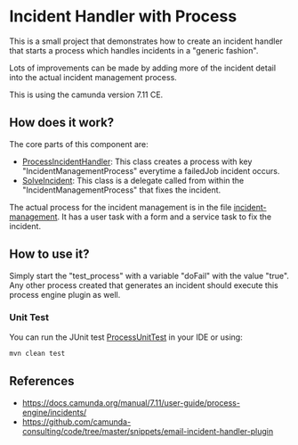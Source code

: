 # Incident Handler with Process

This is a small project that demonstrates how to create an incident handler that starts a process which handles incidents in a "generic fashion".

Lots of improvements can be made by adding more of the incident detail into the actual incident management process.

This is using the camunda version 7.11 CE.

## How does it work?

The core parts of this component are:

* [ProcessIncidentHandler](src/main/java/com/camunda/consulting/demo/incident/ProcessIncidentHandler.java): This class creates a process with key "IncidentManagementProcess" everytime a failedJob incident occurs.
* [SolveIncident](src/main/java/com/camunda/consulting/demo/incident/SolveIncident.java): This class is a delegate called from within the "IncidentManagementProcess" that fixes the incident.

The actual process for the incident management is in the file [incident-management](src/main/resources/incident-management.bpmn). It has a user task with a form and a service task to fix the incident.

## How to use it?

Simply start the "test_process" with a variable "doFail" with the value "true". Any other process created that generates an incident should execute this process engine plugin as well.

### Unit Test
You can run the JUnit test [ProcessUnitTest](src/test/java/com/camunda/consulting/demo/ProcessUnitTest.java) in your IDE or using:
```bash
mvn clean test
```

## References

* https://docs.camunda.org/manual/7.11/user-guide/process-engine/incidents/
* https://github.com/camunda-consulting/code/tree/master/snippets/email-incident-handler-plugin